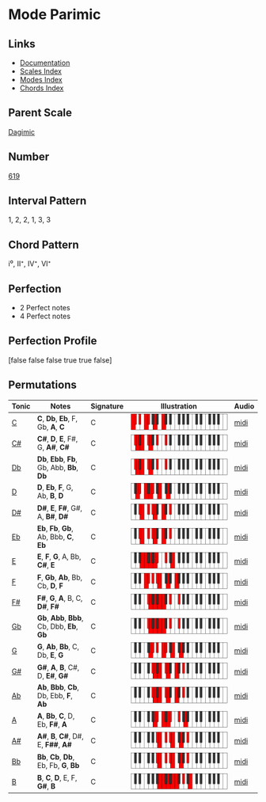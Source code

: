 # Mode Parimic

## Links

- [Documentation](README.md)
- [Scales Index](Scales.md)
- [Modes Index](Modes.md)
- [Chords Index](Chords.md)

## Parent Scale

[Dagimic](ScaleDagimic.md)

## Number

[619](https://ianring.com/musictheory/scales/619)

## Interval Pattern

1, 2, 2, 1, 3, 3

## Chord Pattern

i⁰, II⁺, IV⁺, VI⁺

## Perfection

- 2 Perfect notes
- 4 Perfect notes

## Perfection Profile

[false false false true true false]

## Permutations

| Tonic | Notes | Signature | Illustration | Audio |
|-------|-------|-----------|--------------|-------|
| [C](ModeCNaturalParimic.md) | **C**, **Db**, **Eb**, F, Gb, **A**, **C** | C | ![CNaturalParimic](ModeCNaturalParimic.png) | [midi](https://github.com/edipermadi/music/blob/main/docs/ModeCNaturalParimic.mid?raw=true) |
| [C#](ModeCSharpParimic.md) | **C#**, **D**, **E**, F#, G, **A#**, **C#** | C | ![CSharpParimic](ModeCSharpParimic.png) | [midi](https://github.com/edipermadi/music/blob/main/docs/ModeCSharpParimic.mid?raw=true) |
| [Db](ModeDFlatParimic.md) | **Db**, **Ebb**, **Fb**, Gb, Abb, **Bb**, **Db** | C | ![DFlatParimic](ModeDFlatParimic.png) | [midi](https://github.com/edipermadi/music/blob/main/docs/ModeDFlatParimic.mid?raw=true) |
| [D](ModeDNaturalParimic.md) | **D**, **Eb**, **F**, G, Ab, **B**, **D** | C | ![DNaturalParimic](ModeDNaturalParimic.png) | [midi](https://github.com/edipermadi/music/blob/main/docs/ModeDNaturalParimic.mid?raw=true) |
| [D#](ModeDSharpParimic.md) | **D#**, **E**, **F#**, G#, A, **B#**, **D#** | C | ![DSharpParimic](ModeDSharpParimic.png) | [midi](https://github.com/edipermadi/music/blob/main/docs/ModeDSharpParimic.mid?raw=true) |
| [Eb](ModeEFlatParimic.md) | **Eb**, **Fb**, **Gb**, Ab, Bbb, **C**, **Eb** | C | ![EFlatParimic](ModeEFlatParimic.png) | [midi](https://github.com/edipermadi/music/blob/main/docs/ModeEFlatParimic.mid?raw=true) |
| [E](ModeENaturalParimic.md) | **E**, **F**, **G**, A, Bb, **C#**, **E** | C | ![ENaturalParimic](ModeENaturalParimic.png) | [midi](https://github.com/edipermadi/music/blob/main/docs/ModeENaturalParimic.mid?raw=true) |
| [F](ModeFNaturalParimic.md) | **F**, **Gb**, **Ab**, Bb, Cb, **D**, **F** | C | ![FNaturalParimic](ModeFNaturalParimic.png) | [midi](https://github.com/edipermadi/music/blob/main/docs/ModeFNaturalParimic.mid?raw=true) |
| [F#](ModeFSharpParimic.md) | **F#**, **G**, **A**, B, C, **D#**, **F#** | C | ![FSharpParimic](ModeFSharpParimic.png) | [midi](https://github.com/edipermadi/music/blob/main/docs/ModeFSharpParimic.mid?raw=true) |
| [Gb](ModeGFlatParimic.md) | **Gb**, **Abb**, **Bbb**, Cb, Dbb, **Eb**, **Gb** | C | ![GFlatParimic](ModeGFlatParimic.png) | [midi](https://github.com/edipermadi/music/blob/main/docs/ModeGFlatParimic.mid?raw=true) |
| [G](ModeGNaturalParimic.md) | **G**, **Ab**, **Bb**, C, Db, **E**, **G** | C | ![GNaturalParimic](ModeGNaturalParimic.png) | [midi](https://github.com/edipermadi/music/blob/main/docs/ModeGNaturalParimic.mid?raw=true) |
| [G#](ModeGSharpParimic.md) | **G#**, **A**, **B**, C#, D, **E#**, **G#** | C | ![GSharpParimic](ModeGSharpParimic.png) | [midi](https://github.com/edipermadi/music/blob/main/docs/ModeGSharpParimic.mid?raw=true) |
| [Ab](ModeAFlatParimic.md) | **Ab**, **Bbb**, **Cb**, Db, Ebb, **F**, **Ab** | C | ![AFlatParimic](ModeAFlatParimic.png) | [midi](https://github.com/edipermadi/music/blob/main/docs/ModeAFlatParimic.mid?raw=true) |
| [A](ModeANaturalParimic.md) | **A**, **Bb**, **C**, D, Eb, **F#**, **A** | C | ![ANaturalParimic](ModeANaturalParimic.png) | [midi](https://github.com/edipermadi/music/blob/main/docs/ModeANaturalParimic.mid?raw=true) |
| [A#](ModeASharpParimic.md) | **A#**, **B**, **C#**, D#, E, **F##**, **A#** | C | ![ASharpParimic](ModeASharpParimic.png) | [midi](https://github.com/edipermadi/music/blob/main/docs/ModeASharpParimic.mid?raw=true) |
| [Bb](ModeBFlatParimic.md) | **Bb**, **Cb**, **Db**, Eb, Fb, **G**, **Bb** | C | ![BFlatParimic](ModeBFlatParimic.png) | [midi](https://github.com/edipermadi/music/blob/main/docs/ModeBFlatParimic.mid?raw=true) |
| [B](ModeBNaturalParimic.md) | **B**, **C**, **D**, E, F, **G#**, **B** | C | ![BNaturalParimic](ModeBNaturalParimic.png) | [midi](https://github.com/edipermadi/music/blob/main/docs/ModeBNaturalParimic.mid?raw=true) |
